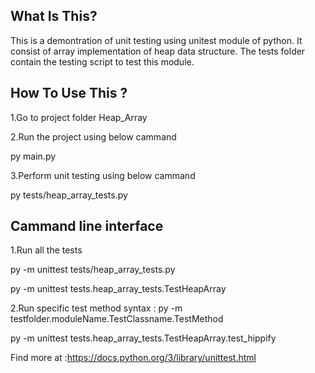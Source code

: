 What Is This?
------------

This is a demontration of unit testing using unitest module of python.
It consist of array implementation of heap data structure.
The tests folder contain the testing script to test this module.

How To Use This ?
---------------

1.Go to project folder Heap_Array

2.Run the project using below cammand

py main.py

3.Perform unit testing using below cammand

py tests/heap_array_tests.py


Cammand line interface
----------------------

1.Run all the tests

py -m unittest tests/heap_array_tests.py

py -m unittest tests.heap_array_tests.TestHeapArray

2.Run specific test method
  syntax : py -m  testfolder.moduleName.TestClassname.TestMethod

py -m unittest tests.heap_array_tests.TestHeapArray.test_hippify


Find more at :https://docs.python.org/3/library/unittest.html
